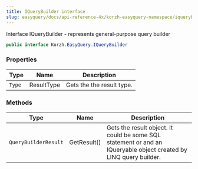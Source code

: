 ```yaml
---
title: IQueryBuilder interface
slug: easyquery/docs/api-reference-4x/korzh-easyquery-namespace/iquerybuilder-interface
---
```



Interface IQueryBuilder - represents general-purpose query builder
```csharp
public interface Korzh.EasyQuery.IQueryBuilder

```

### Properties

| Type | Name | Description | 
| --- | --- | --- | 
| `Type` | ResultType | Gets the the result type. | 


### Methods

| Type | Name | Description | 
| --- | --- | --- | 
| `QueryBuilderResult` | GetResult() | Gets the result object.  It could be some SQL statement or and an IQueryable object created by LINQ query builder. |